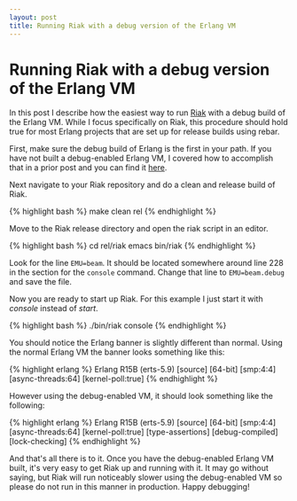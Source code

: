 ```yaml
---
layout: post
title: Running Riak with a debug version of the Erlang VM
---
```


# Running Riak with a debug version of the Erlang VM

In this post I describe how the easiest way to run
[Riak](http://www.basho.com) with a debug build of the Erlang
VM. While I focus specifically on Riak, this procedure should hold
true for most Erlang projects that are set up for release builds using
rebar.

First, make sure the debug build of Erlang is the first in your
path. If you have not built a debug-enabled Erlang VM, I covered how
to accomplish that in a prior post and you can find it
[here](http://kelly-mclaughlin.com/2012/01/03/erlang-debug-vm.html).

Next navigate to your Riak repository and do a clean and release build
of Riak.

{% highlight bash %}
make clean rel
{% endhighlight %}

Move to the Riak release directory and open the riak script in an editor.

{% highlight bash %}
cd rel/riak
emacs bin/riak
{% endhighlight %}

Look for the line `EMU=beam`. It should be located somewhere around
line 228 in the section for the `console` command. Change that line to
`EMU=beam.debug` and save the file.

Now you are ready to start up Riak. For this example I just start it
with *console* instead of *start*.

{% highlight bash %}
./bin/riak console
{% endhighlight %}

You should notice the Erlang banner is slightly different than
normal. Using the normal Erlang VM the banner looks something like
this:

{% highlight erlang %}
Erlang R15B (erts-5.9) [source] [64-bit] [smp:4:4] [async-threads:64] [kernel-poll:true]
{% endhighlight %}

However using the debug-enabled VM, it should look something like the
following:

{% highlight erlang %}
Erlang R15B (erts-5.9) [source] [64-bit] [smp:4:4] [async-threads:64] [kernel-poll:true] [type-assertions] [debug-compiled] [lock-checking]
{% endhighlight %}

And that's all there is to it. Once you have the debug-enabled Erlang
VM built, it's very easy to get Riak up and running with it. It may go
without saying, but Riak will run noticeably slower using the
debug-enabled VM so please do not run in this manner in
production. Happy debugging!
